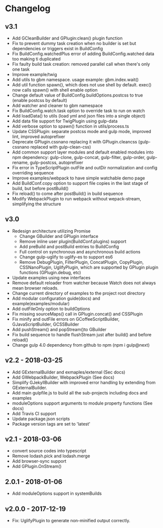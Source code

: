 # Changelog

## v3.1
- Add GCleanBuilder and GPlugin:clean() plugin function
- Fix to prevent dummy task creation when no builder is set but dependencies or triggers exist in BuildConfig
- Fix BuildConfig.watchedPlus error of adding BuildConfig.watched data too making ti duplicated
- Fix faulty build task creation: removed parallel call when there's only one task
- Improve example/twig
- Add utils to gbm namespace. usage example: gbm.index.wait()
- Add util function spawn(), which does not use shell by default. exec() now calls spawn() with shell enable option
- Change default value of BuildConfig.buildOptions.postcss to true (enable postcss by default)
- Add watcher and cleaner to gbm namespace
- Fix BuildConfig.watch.task option to override task to run on watch
- Add loadData() to utils (load yml and json files into a single object)
- Add data file support for TwigPlugin using gulp-data
- Add verbose option to spawn() function in utils/process.ts
- Update CSSPlugin: separate postcss mode and gulp mode, improved lint, improved autoprefixer
- Deprecate GPlugin.cssnano replacing it with GPlugin.cleancss (gulp-cssnano replaced with gulp-clean-css)
- Add common support layer modules and default enabled modules into npm dependency: gulp-clone, gulp-concat, gulp-filter, gulp-order, gulp-rename, gulp-postcss, autoprefixer
- Fix error in TypeScriptPlugin outFile and outDir normalization and config overriding sequence
- Improve examples/webpack to have simple watchable demo page
- Add BuildConf.copy option to support file copies in the last stage of build, but before postBuild()
- Fix reload() to come after postBuild() in build sequence
- Modify WebpackPlugin to run webpack without wepack-stream, simplifying the structure

## v3.0
- Redesign architecture utilizing Promise
  - Change GBuilder and GPlugin interface
  - Remove inline user plugin(BuildConf.plugins) support
  - Add preBuild and postBuild entries to BuildConfig
  - Full control on synchronous and asynchronous build actions
  - Change gulp-uglify to uglify-es to support es6
  - Remove DebugPlugin, FilterPlugin, ConcatPlugin, CopyPlugin, CSSNanoPlugin, UglifyPlugin, which are supported by GPlugin plugin functions (GPlugin.debug, etc)
- Update examples using new interfaces
- Remove default reloader from watcher because Watch does not always mean browser reloads.
- Change current directory of examples to the project root directory
- Add modular configuration guide(docs) and example(examples/modular)
- Add outFileOnly option to buildOptions
- Fix missing sourceMaps() call in GPlugin.concat() and CSSPlugin
- Fix minify and outFile errors on GCoffeeScriptBuilder, GJavaScriptBuilder, GCSSBuilder
- Add pushStream() and popStream()to GBuilder
- Fix build sequence to handle flushStream just after build() and before reload() 
- Change gulp 4.0 dependency from github to npm (npm i gulp@next)

## v2.2 - 2018-03-25
- Add GExternalBuilder and exmaples/external (Sec docs)
- Add GWebpackBuilder, WebpackPlugin (See docs)
- Simplify GJekyllBuilder with improved error handling by extending from GExternalBuilder.
- Add main gulpfile.js to build all the sub-projects including docs and examples 
- moduleOptions support arguments to module property functions (See docs)
- Add Travis CI support
- Update package.json scripts
- Package version tags are set to 'latest'

## v2.1 - 2018-03-06
- convert source codes into typescript
- Remove lodash.pick and lodash.merge 
- Add browser-sync support
- Add GPlugin.OnStream()

## 2.0.1 - 2018-01-06
- Add moduleOptions support in systemBuilds

## v2.0.0 - 2017-12-19
- Fix: UglifyPlugin to generate non-minified output correctly.
